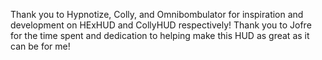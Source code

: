 Thank you to Hypnotize, Colly, and Omnibombulator for inspiration and development on HExHUD and CollyHUD respectively!
Thank you to Jofre for the time spent and dedication to helping make this HUD as great as it can be for me!
